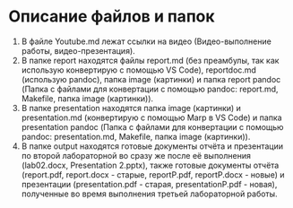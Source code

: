 # Описание файлов и папок

1. В файле Youtube.md лежат ссылки на видео (Видео-выполнение работы, видео-презентация).
1. В папке report находятся файлы report.md (без преамбулы, так как использую конвертирую с помощью VS Code), reportdoc.md (использую pandoc), папка image (картинки) и папка report pandoc (Папка с файлами для конвертации с помощью pandoc: report.md, Makefile, папка image (картинки)). 
1. В папке presentation находятся папка image (картинки) и presentation.md (конвертирую с помощью Marp в VS Code) и папка presentation pandoc (Папка с файлами для конвертации с помощью pandoc: presentation.md, Makefile, папка image (картинки)).
1. В папке output находятся готовые документы отчёта и презентации по второй лабораторной во сразу же после её выполнения (lab02.docx, Presentation 2.pptx), также готовые документы отчёта (report.pdf, report.docx - старые, reportP.pdf, reportP.docx - новые) и презентации (presentation.pdf - старая, presentationP.pdf - новая), полученные во время выполнения третьей лабораторной работы.